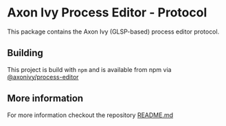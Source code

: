 # Axon Ivy Process Editor - Protocol

This package contains the Axon Ivy (GLSP-based) process editor protocol.

## Building

This project is build with `npm` and is available from npm via [@axonivy/process-editor](https://www.npmjs.com/package/@axonivy/process-editor)

## More information

For more information checkout the repository [README.md](../README.md)
